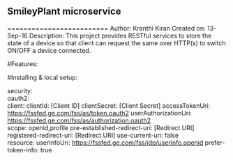 ## SmileyPlant microservice
=========================
Author: Kranthi Kiran
Created on: 13-Sep-16
Description: This project provides RESTful services to store the state of a device so that client can request the same over HTTP(s) to switch ON/OFF a device connected.

#Features:


#Installing & local setup:

security:  
  oauth2:               
    client:
      clientId: [Client ID]
      clientSecret: [Client Secret]
      accessTokenUri: https://fssfed.ge.com/fss/as/token.oauth2
      userAuthorizationUri: https://fssfed.ge.com/fss/as/authorization.oauth2       
      scope: openid,profile
      pre-established-redirect-uri: [Redirect URI]
      registered-redirect-uri: [Redirect URI]
      use-current-uri: false      
    resource:
      userInfoUri: https://fssfed.ge.com/fss/idp/userinfo.openid
      prefer-token-info: true